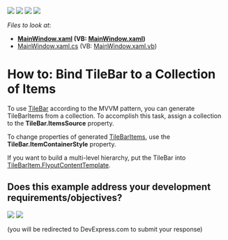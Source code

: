 <!-- default badges list -->
![](https://img.shields.io/endpoint?url=https://codecentral.devexpress.com/api/v1/VersionRange/128641783/14.1.6%2B)
[![](https://img.shields.io/badge/Open_in_DevExpress_Support_Center-FF7200?style=flat-square&logo=DevExpress&logoColor=white)](https://supportcenter.devexpress.com/ticket/details/T148752)
[![](https://img.shields.io/badge/📖_How_to_use_DevExpress_Examples-e9f6fc?style=flat-square)](https://docs.devexpress.com/GeneralInformation/403183)
[![](https://img.shields.io/badge/💬_Leave_Feedback-feecdd?style=flat-square)](#does-this-example-address-your-development-requirementsobjectives)
<!-- default badges end -->
<!-- default file list -->
*Files to look at*:

* **[MainWindow.xaml](./CS/TBExample/MainWindow.xaml) (VB: [MainWindow.xaml](./VB/TBExample/MainWindow.xaml))**
* [MainWindow.xaml.cs](./CS/TBExample/MainWindow.xaml.cs) (VB: [MainWindow.xaml.vb](./VB/TBExample/MainWindow.xaml.vb))
<!-- default file list end -->
# How to: Bind TileBar to a Collection of Items


To use [TileBar](https://documentation.devexpress.com/WPF/115595/Controls-and-Libraries/Navigation-Controls/Tile-Bar) according to the MVVM pattern, you can generate TileBarItems from a collection. To accomplish this task, assign a collection to the **TileBar.ItemsSource** property. 

To change properties of generated [TileBarItems](https://documentation.devexpress.com/#WPF/clsDevExpressXpfNavigationTileBarItemtopic), use the **TileBar.ItemContainerStyle** property. 

If you want to build a multi-level hierarchy, put the TileBar into [TileBarItem.FlyoutContentTemplate](https://documentation.devexpress.com/WPF/DevExpress.Xpf.Navigation.TileBarItem.FlyoutContentTemplate.property).
<!-- feedback -->
## Does this example address your development requirements/objectives?

[<img src="https://www.devexpress.com/support/examples/i/yes-button.svg"/>](https://www.devexpress.com/support/examples/survey.xml?utm_source=github&utm_campaign=wpf-tilebar-generate-items-from-view-model-collection&~~~was_helpful=yes) [<img src="https://www.devexpress.com/support/examples/i/no-button.svg"/>](https://www.devexpress.com/support/examples/survey.xml?utm_source=github&utm_campaign=wpf-tilebar-generate-items-from-view-model-collection&~~~was_helpful=no)

(you will be redirected to DevExpress.com to submit your response)
<!-- feedback end -->

